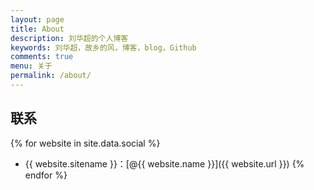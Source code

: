 ```yaml
---
layout: page
title: About
description: 刘华超的个人博客
keywords: 刘华超，故乡的风，博客，blog，Github
comments: true
menu: 关于
permalink: /about/
---
```



## 联系

{% for website in site.data.social %}
* {{ website.sitename }}：[@{{ website.name }}]({{ website.url }})
{% endfor %}


